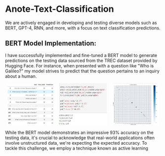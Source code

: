# Anote-Text-Classification

We are actively engaged in developing and testing diverse models such as BERT, GPT-4, RNN, and more, with a focus on text classification predictions.

## BERT Model Implementation:
I have successfully implemented and fine-tuned a BERT model to generate predictions on the testing data sourced from the TREC dataset provided by Hugging Face. For instance, when presented with a question like "Who is Galileo?" my model strives to predict that the question pertains to an inquiry about a human. 

<div style="display: flex; flex-wrap: wrap; justify-content: space-around;">
    <img src="https://github.com/Whiteii/Anote-Text-Classification/blob/main/FineLabel/Capture.JPG" alt="Testing Snapshot 1" style="width: 31%;">
    <img src="https://github.com/Whiteii/Anote-Text-Classification/blob/main/FineLabel/Capture2.JPG" alt="Testing Snapshot 2" style="width: 31%;">
    <img src="https://github.com/Whiteii/Anote-Text-Classification/blob/main/FineLabel/ConfusionMatrix.JPG" alt="Confusion Matrix" style="width: 31%;">
</div>


While the BERT model demonstrates an impressive 93% accuracy on the testing data, it's crucial to acknowledge that real-world applications often involve unstructured data, we're expecting the expected accuracy. To tackle this challenge, we employ a technique known as active learning 









